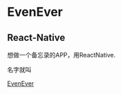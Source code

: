 # EvenEver

## React-Native

想做一个备忘录的APP，用ReactNative.

名字就叫 

<a href="./EvenEverApp/">EvenEver</a>
